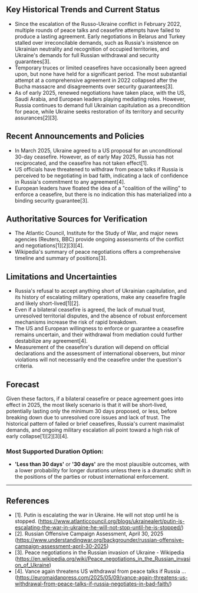 ## Key Historical Trends and Current Status

- Since the escalation of the Russo-Ukraine conflict in February 2022, multiple rounds of peace talks and ceasefire attempts have failed to produce a lasting agreement. Early negotiations in Belarus and Turkey stalled over irreconcilable demands, such as Russia's insistence on Ukrainian neutrality and recognition of occupied territories, and Ukraine's demands for full Russian withdrawal and security guarantees[3].
- Temporary truces or limited ceasefires have occasionally been agreed upon, but none have held for a significant period. The most substantial attempt at a comprehensive agreement in 2022 collapsed after the Bucha massacre and disagreements over security guarantees[3].
- As of early 2025, renewed negotiations have taken place, with the US, Saudi Arabia, and European leaders playing mediating roles. However, Russia continues to demand full Ukrainian capitulation as a precondition for peace, while Ukraine seeks restoration of its territory and security assurances[2][3].

## Recent Announcements and Policies

- In March 2025, Ukraine agreed to a US proposal for an unconditional 30-day ceasefire. However, as of early May 2025, Russia has not reciprocated, and the ceasefire has not taken effect[1].
- US officials have threatened to withdraw from peace talks if Russia is perceived to be negotiating in bad faith, indicating a lack of confidence in Russia's commitment to any agreement[4].
- European leaders have floated the idea of a "coalition of the willing" to enforce a ceasefire, but there is no indication this has materialized into a binding security guarantee[3].

## Authoritative Sources for Verification

- The Atlantic Council, Institute for the Study of War, and major news agencies (Reuters, BBC) provide ongoing assessments of the conflict and negotiations[1][2][3][4].
- Wikipedia's summary of peace negotiations offers a comprehensive timeline and summary of positions[3].

## Limitations and Uncertainties

- Russia's refusal to accept anything short of Ukrainian capitulation, and its history of escalating military operations, make any ceasefire fragile and likely short-lived[1][2].
- Even if a bilateral ceasefire is agreed, the lack of mutual trust, unresolved territorial disputes, and the absence of robust enforcement mechanisms increase the risk of rapid breakdown.
- The US and European willingness to enforce or guarantee a ceasefire remains uncertain, and their withdrawal from mediation could further destabilize any agreement[4].
- Measurement of the ceasefire's duration will depend on official declarations and the assessment of international observers, but minor violations will not necessarily end the ceasefire under the question's criteria.

## Forecast

Given these factors, if a bilateral ceasefire or peace agreement goes into effect in 2025, the most likely scenario is that it will be short-lived, potentially lasting only the minimum 30 days proposed, or less, before breaking down due to unresolved core issues and lack of trust. The historical pattern of failed or brief ceasefires, Russia's current maximalist demands, and ongoing military escalation all point toward a high risk of early collapse[1][2][3][4].

### Most Supported Duration Option:
- **'Less than 30 days'** or **'30 days'** are the most plausible outcomes, with a lower probability for longer durations unless there is a dramatic shift in the positions of the parties or robust international enforcement.

---

## References

- [1]. Putin is escalating the war in Ukraine. He will not stop until he is stopped. (https://www.atlanticcouncil.org/blogs/ukrainealert/putin-is-escalating-the-war-in-ukraine-he-will-not-stop-until-he-is-stopped/)
- [2]. Russian Offensive Campaign Assessment, April 30, 2025 (https://www.understandingwar.org/backgrounder/russian-offensive-campaign-assessment-april-30-2025)
- [3]. Peace negotiations in the Russian invasion of Ukraine - Wikipedia (https://en.wikipedia.org/wiki/Peace_negotiations_in_the_Russian_invasion_of_Ukraine)
- [4]. Vance again threatens US withdrawal from peace talks if Russia ... (https://euromaidanpress.com/2025/05/09/vance-again-threatens-us-withdrawal-from-peace-talks-if-russia-negotiates-in-bad-faith/)